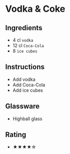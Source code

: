 # Vodka & Coke

## Ingredients
- 4 cl `vodka`
- 12 cl `Coca-Cola`
- 8 `ice cubes`

## Instructions
- Add vodka
- Add Coca-Cola
- Add ice cubes

## Glassware
- Highball glass

## Rating
- ★★★★☆